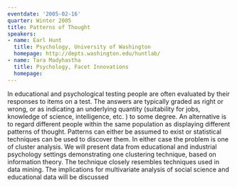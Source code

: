 ```yaml
---
eventdate: '2005-02-16'
quarter: Winter 2005
title: Patterns of Thought
speakers:
- name: Earl Hunt
  title: Psychology, University of Washington
  homepage: http://depts.washington.edu/huntlab/
- name: Tara Madyhastha
  title: Psychology, Facet Innovations
  homepage:
---
```

In educational and psychological testing people are often evaluated by their responses to items on a test. The answers are typically graded as right or wrong, or as indicating an underlying quantity (suitability for jobs, knowledge of science, intelligence, etc. ) to some degree. An alternative is to regard different people within the same population as displaying different patterns of thought. Patterns can either be assumed to exist or statistical techniques can be used to discover them. In either case the problem is one of cluster analysis. We will present data from educational and industrial psychology settings demonstrating one clustering technique, based on information theory. The technique closely resembles techniques used in data mining. The implications for multivariate analysis of social science and educational data will be discussed